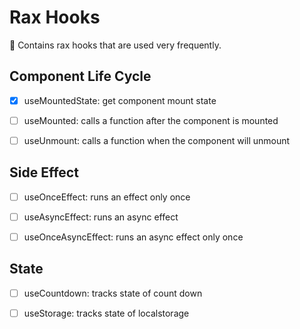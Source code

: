 # Rax Hooks

🥳 Contains rax hooks that are used very frequently.

## Component Life Cycle

- [x] useMountedState: get component mount state

- [ ] useMounted: calls a function after the component is mounted

- [ ] useUnmount: calls a function when the component will unmount

  

## Side Effect

- [ ] useOnceEffect: runs an effect only once
- [ ] useAsyncEffect: runs an async effect
- [ ] useOnceAsyncEffect: runs an async effect only once



## State

- [ ] useCountdown: tracks state of count down
- [ ] useStorage: tracks state of localstorage


